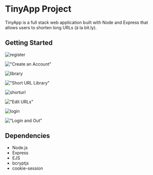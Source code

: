# TinyApp Project

TinyApp is a full stack web application built with Node and Express that allows users to shorten long URLs (à la bit.ly).

## Getting Started

![register](https://user-images.githubusercontent.com/106779840/189276285-909cf9c5-7c6e-45c2-83cf-f47abd6f3bd7.png)

!["Create an Account"](#)

![library](https://user-images.githubusercontent.com/106779840/189276302-9306958a-f49b-4941-a35c-015f8b3da0e4.png)

!["Short URL Library"](#)

![shorturl](https://user-images.githubusercontent.com/106779840/189276404-32ba7261-8cf4-4b41-90dc-a78b1dcbe6ed.png)

!["Edit URLs"](#)

![login](https://user-images.githubusercontent.com/106779840/189276480-c13fef7e-d2ba-4117-a196-fd71c1ebd59e.png)

!["Login and Out"](#)
## Dependencies

- Node.js
- Express
- EJS
- bcryptjs
- cookie-session

